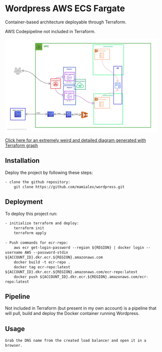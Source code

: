 
# Wordpress AWS ECS Fargate

Container-based architecture deployable through Terraform.

AWS Codepipeline not included in Terraform.


![](https://github.com/mamialex/wordpress/blob/main/graph/aws_diagram.jpg)

[Click here for an extremely weird and detailed diagram generated with Terraform graph](https://github.com/mamialex/wordpress/blob/main/graph/graph.svg)
## Installation

Deploy the project by following these steps:

```
- clone the github repository:
    git clone https://github.com/mamialex/wordpress.git
```
    
## Deployment

To deploy this project run:

```
- initialize terraform and deploy:
    terraform init
    terraform apply

- Push commands for ecr-repo:
    aws ecr get-login-password --region ${REGION} | docker login --username AWS --password-stdin ${ACCOUNT_ID}.dkr.ecr.${REGION}.amazonaws.com
    docker build -t ecr-repo .
    docker tag ecr-repo:latest ${ACCOUNT_ID}.dkr.ecr.${REGION}.amazonaws.com/ecr-repo:latest
    docker push ${ACCOUNT_ID}.dkr.ecr.${REGION}.amazonaws.com/ecr-repo:latest
```


## Pipeline

Not included in Terraform (but present in my own account) is a pipeline that will pull, build and deploy the Docker container running Wordpress.




## Usage

```
Grab the DNS name from the created load balancer and open it in a browser.
```

